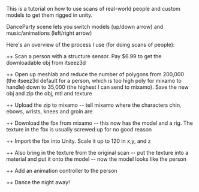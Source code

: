 This is a tutorial on how to use scans of real-world people and custom models to get them rigged in unity.

DanceParty scene lets you switch models (up/down arrow) and music/animations (left/right arrow)

Here's an overview of the process I use (for doing scans of people):

++  Scan a person with a structure sensor.  Pay $6.99 to get the downloadable obj from itseez3d

++  Open up meshlab and reduce the number of polygons from 200,000 (the itseez3d default for a person, which is too high poly for mixamo to handle) down to 35,000 (the highest I can send to mixamo).  Save the new obj and zip the obj, mtl and texture

++  Upload the zip to mixamo -- tell mixamo where the characters chin, ebows, wrists, knees and groin are

++  Download the fbx from mixamo -- this now has the model and a rig.  The texture in the fbx is usually screwed up for no good reason

++  Import the fbx into Unity.  Scale it up to 120 in x,y, and z

++  Also bring in the texture from the original scan -- put the texture into a material and put it onto the model -- now the model looks like the person

++  Add an animation controller to the person

++  Dance the night away!